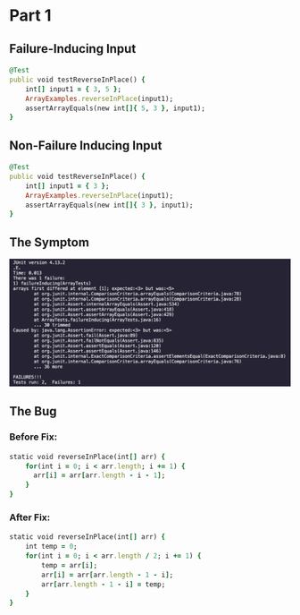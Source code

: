 # Part 1
## Failure-Inducing Input
```ruby
@Test 
public void testReverseInPlace() {
    int[] input1 = { 3, 5 };
    ArrayExamples.reverseInPlace(input1);
    assertArrayEquals(new int[]{ 5, 3 }, input1);
}
```

## Non-Failure Inducing Input
```ruby
@Test 
public void testReverseInPlace() {
    int[] input1 = { 3 };
    ArrayExamples.reverseInPlace(input1);
    assertArrayEquals(new int[]{ 3 }, input1);
}
```

## The Symptom
![Image](Symptom.png)

## The Bug
### Before Fix:
```ruby
static void reverseInPlace(int[] arr) {
    for(int i = 0; i < arr.length; i += 1) {
      arr[i] = arr[arr.length - i - 1];
    }
}
```
### After Fix:
```ruby
static void reverseInPlace(int[] arr) {
    int temp = 0;
    for(int i = 0; i < arr.length / 2; i += 1) {
        temp = arr[i];
        arr[i] = arr[arr.length - 1 - i];
        arr[arr.length - 1 - i] = temp;
    }
}
```

